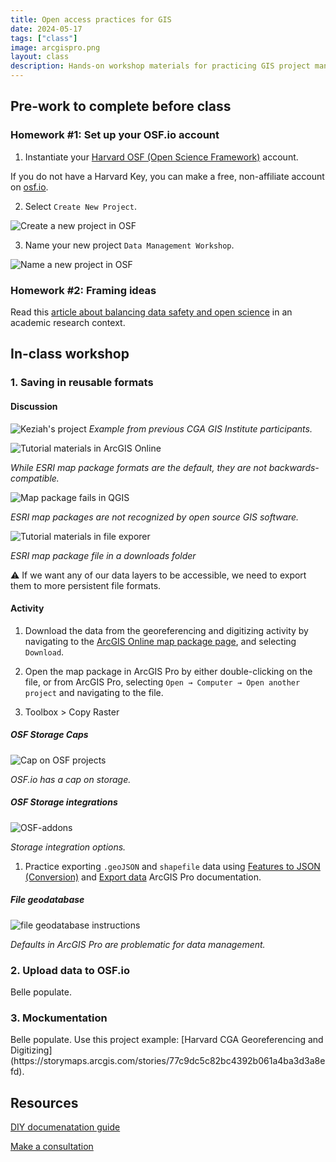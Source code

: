 ```yaml
---
title: Open access practices for GIS
date: 2024-05-17
tags: ["class"]
image: arcgispro.png
layout: class
description: Hands-on workshop materials for practicing GIS project management consistent with open access publishing
---
```


## Pre-work to complete before class

### Homework #1: Set up your OSF.io account
1. Instantiate your [Harvard OSF (Open Science Framework)](https://library.harvard.edu/services-tools/open-science-framework) account.

<div class="alert-info">
  If you do not have a Harvard Key, you can make a free, non-affiliate account on <a href="https://osf.io/">osf.io</a>.
</div>

2. Select `Create New Project`.

![Create a new project in OSF](../../../media/osf-new-proj.png)

3. Name your new project `Data Management Workshop`.

<img src="../../../media/osf-proj-name.png" alt="Name a new project in OSF" style="max-width:500px;">


### Homework #2: Framing ideas

Read this [article about balancing data safety and open science](https://mapping.share.library.harvard.edu/posts/potterbusch/) in an academic research context.


## In-class workshop

### 1. Saving in reusable formats

#### Discussion

![Keziah's project](../../../media/map-package.png)
_Example from previous CGA GIS Institute participants._


<div class="alert-success">
<img src='../../../media/ppkg.png' alt="Tutorial materials in ArcGIS Online">
<p><em>While ESRI map package formats are the default, they are not backwards-compatible.</em></p>
<img src='../../../media/noppkg.png' alt="Map package fails in QGIS">
<p><em>ESRI map packages are not recognized by open source GIS software.</em></p>
</div>

<div class="alert-success">
<img src='../../../media/file-expl-arc.png' alt="Tutorial materials in file exporer">
<p><em>ESRI map package file in a downloads folder</em></p>
</div>

<div class="alert-danger">
<p>⚠️ If we want any of our data layers to be accessible, we need to export them to more persistent file formats. </p>
</div>




#### Activity 

1. Download the data from the georeferencing and digitizing activity by navigating to the [ArcGIS Online map package page](https://www.arcgis.com/home/item.html?id=afdbbd419b2c4729ad37c9b5d95f4990), and selecting `Download`.

2. Open the map package in ArcGIS Pro by either double-clicking on the file, or from ArcGIS Pro, selecting `Open → Computer → Open another project` and navigating to the file.

3. Toolbox > Copy Raster

<div class="alert-success">
<h5>OSF Storage Caps</h5>
<img src='../../../media/osf-cap.png' alt="Cap on OSF projects">
<p><em>OSF.io has a cap on storage.</em></p>
</div>


<div class="alert-success">
<h5>OSF Storage integrations</h5>
<img src='../../../media/osf-addons.gif' alt="OSF-addons">
<p><em>Storage integration options.</em></p>
</div>






1. Practice exporting `.geoJSON` and `shapefile` data using [Features to JSON (Conversion)](https://pro.arcgis.com/en/pro-app/latest/tool-reference/conversion/features-to-json.htm) and [Export data](https://pro.arcgis.com/en/pro-app/latest/help/data/geodatabases/overview/export-data.htm#:~:text=To%20export%20a%20shapefile%2C%20you,click%20the%20shapefile%2C%20select%20Export.) ArcGIS Pro documentation.


<div class="alert-success">
<h5>File geodatabase</h5>
<img src='../../../media/file-gdb.png' alt="file geodatabase instructions">
<p><em>Defaults in ArcGIS Pro are problematic for data management.</em></p>
</div>


### 2. Upload data to OSF.io

<div class="alert-danger">
  Belle populate.
</div>

### 3. Mockumentation

<div class="alert-danger">
  Belle populate.
  Use this project example: [Harvard CGA Georeferencing and Digitizing](https://storymaps.arcgis.com/stories/77c9dc5c82bc4392b061a4ba3d3a8efd).
</div>

## Resources
[DIY documenatation guide](https://mapping.share.library.harvard.edu/resources/researchers-handbook/prompts/)

[Make a consultation](https://library.harvard.edu/staff/belle-lipton)



